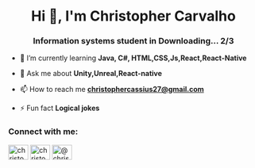 <h1 align="center">Hi 👋, I'm Christopher Carvalho</h1>
<h3 align="center">Information systems student in Downloading... 2/3</h3>

- 🌱 I’m currently learning **Java, C#, HTML,CSS,Js,React,React-Native**

- 💬 Ask me about **Unity,Unreal,React-native**

- 📫 How to reach me **christophercassius27@gmail.com**

- ⚡ Fun fact **Logical jokes**

<h3 align="left">Connect with me:</h3>
<p align="left">
<a href="https://linkedin.com/in/christophercarvalho" target="blank"><img align="center" src="https://raw.githubusercontent.com/rahuldkjain/github-profile-readme-generator/master/src/images/icons/Social/linked-in-alt.svg" alt="christophercarvalho" height="30" width="40" /></a>
<a href="https://instagram.com/christophercassius" target="blank"><img align="center" src="https://raw.githubusercontent.com/rahuldkjain/github-profile-readme-generator/master/src/images/icons/Social/instagram.svg" alt="christophercassius" height="30" width="40" /></a>
<a href="https://www.hackerrank.com/@christophercass1" target="blank"><img align="center" src="https://raw.githubusercontent.com/rahuldkjain/github-profile-readme-generator/master/src/images/icons/Social/hackerearth.svg" alt="@christophercass1" height="30" width="40" /></a>
</p>
